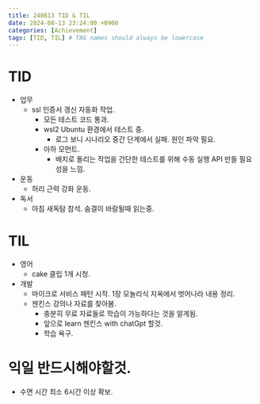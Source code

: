 ```yaml
---
title: 240813 TID & TIL
date: 2024-08-13 23:24:00 +0900
categories: [Achievement]
tags: [TID, TIL] # TAG names should always be lowercase
---
```

# TID
* 업무
  * ssl 인증서 갱신 자동화 작업.
    * 모든 테스트 코드 통과.
    * wsl2 Ubuntu 환경에서 테스트 중.
      * 로그 보니 시나리오 중간 단계에서 실패. 원인 파악 필요.
    * 아하 모먼트.
      * 배치로 돌리는 작업을 간단한 테스트를 위해 수동 실행 API 만들 필요성을 느낌.
* 운동
  * 허리 근력 강화 운동.
* 독서
  * 아침 새독탐 참석. 숨결이 바람될때 읽는중.


# TIL
* 영어
  * cake 클립 1개 시청.
* 개발
  * 마이크로 서비스 패턴 시작. 1장 모놀리식 지옥에서 벗어나라 내용 정리.
  * 젠킨스 강의나 자료를 찾아봄.
    * 충분히 무료 자료들로 학습이 가능하다는 것을 알게됨.
    * 앞으로 learn 젠킨스 with chatGpt 할것.
    * 학습 욕구.

# 익일 반드시해야할것.
* 수면 시간 최소 6시간 이상 확보.
